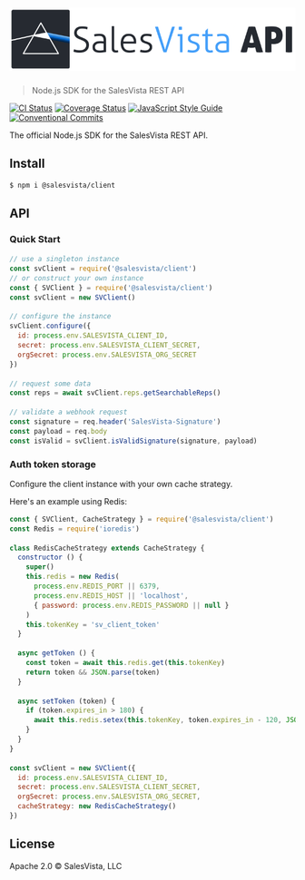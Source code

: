 # ![@salesvista/client](logo.png)

> Node.js SDK for the SalesVista REST API

[![CI Status](https://github.com/SalesVista/api-client-node/workflows/CI/badge.svg?branch=master)](https://github.com/SalesVista/api-client-node/actions)
[![Coverage Status](https://coveralls.io/repos/github/SalesVista/api-client-node/badge.svg?branch=master)](https://coveralls.io/github/SalesVista/api-client-node?branch=master)
[![JavaScript Style Guide](https://img.shields.io/badge/code_style-standard-brightgreen.svg)](https://standardjs.com)
[![Conventional Commits](https://img.shields.io/badge/Conventional%20Commits-1.0.0-yellow.svg)](https://conventionalcommits.org)

The official Node.js SDK for the SalesVista REST API.

## Install

```console
$ npm i @salesvista/client
```

## API

### Quick Start

```js
// use a singleton instance
const svClient = require('@salesvista/client')
// or construct your own instance
const { SVClient } = require('@salesvista/client')
const svClient = new SVClient()

// configure the instance
svClient.configure({
  id: process.env.SALESVISTA_CLIENT_ID,
  secret: process.env.SALESVISTA_CLIENT_SECRET,
  orgSecret: process.env.SALESVISTA_ORG_SECRET
})

// request some data
const reps = await svClient.reps.getSearchableReps()

// validate a webhook request
const signature = req.header('SalesVista-Signature')
const payload = req.body
const isValid = svClient.isValidSignature(signature, payload)
```

### Auth token storage

Configure the client instance with your own cache strategy.

Here's an example using Redis:

```js
const { SVClient, CacheStrategy } = require('@salesvista/client')
const Redis = require('ioredis')

class RedisCacheStrategy extends CacheStrategy {
  constructor () {
    super()
    this.redis = new Redis(
      process.env.REDIS_PORT || 6379,
      process.env.REDIS_HOST || 'localhost',
      { password: process.env.REDIS_PASSWORD || null }
    )
    this.tokenKey = 'sv_client_token'
  }

  async getToken () {
    const token = await this.redis.get(this.tokenKey)
    return token && JSON.parse(token)
  }

  async setToken (token) {
    if (token.expires_in > 180) {
      await this.redis.setex(this.tokenKey, token.expires_in - 120, JSON.stringify(token))
    }
  }
}

const svClient = new SVClient({
  id: process.env.SALESVISTA_CLIENT_ID,
  secret: process.env.SALESVISTA_CLIENT_SECRET,
  orgSecret: process.env.SALESVISTA_ORG_SECRET,
  cacheStrategy: new RedisCacheStrategy()
})
```

## License

Apache 2.0 © SalesVista, LLC
